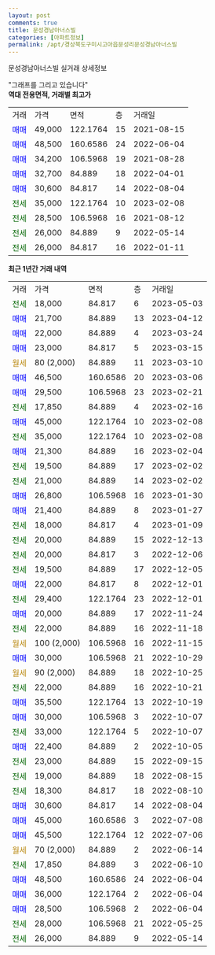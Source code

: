```yaml
---
layout: post
comments: true
title: 문성경남아너스빌
categories: [아파트정보]
permalink: /apt/경상북도구미시고아읍문성리문성경남아너스빌
---
```


문성경남아너스빌 실거래 상세정보

<script type="text/javascript">
  google.charts.load('current', {'packages':['line', 'corechart']});
  google.charts.setOnLoadCallback(drawChart);

  function drawChart() {
    var data = new google.visualization.DataTable();
    data.addColumn('date', '거래일');
    data.addColumn('number', "매매");
    data.addColumn('number', "전세");
    data.addColumn('number', "전매");

    data.addRows([[new Date(Date.parse("2023-05-03")), null, 18000, null], [new Date(Date.parse("2023-04-12")), 21700, null, null], [new Date(Date.parse("2023-03-24")), 22000, null, null], [new Date(Date.parse("2023-03-15")), 23000, null, null], [new Date(Date.parse("2023-03-10")), null, null, null], [new Date(Date.parse("2023-03-06")), 46500, null, null], [new Date(Date.parse("2023-02-21")), 29500, null, null], [new Date(Date.parse("2023-02-16")), null, 17850, null], [new Date(Date.parse("2023-02-08")), 45000, null, null], [new Date(Date.parse("2023-02-08")), null, 35000, null], [new Date(Date.parse("2023-02-04")), 21300, null, null], [new Date(Date.parse("2023-02-02")), null, 19500, null], [new Date(Date.parse("2023-02-02")), null, 21000, null], [new Date(Date.parse("2023-01-30")), 26800, null, null], [new Date(Date.parse("2023-01-27")), 21400, null, null], [new Date(Date.parse("2023-01-09")), null, 18000, null], [new Date(Date.parse("2022-12-13")), null, 20000, null], [new Date(Date.parse("2022-12-06")), null, 20000, null], [new Date(Date.parse("2022-12-05")), null, 19500, null], [new Date(Date.parse("2022-12-01")), 22000, null, null], [new Date(Date.parse("2022-12-01")), null, 29400, null], [new Date(Date.parse("2022-11-24")), 20000, null, null], [new Date(Date.parse("2022-11-18")), null, 22000, null], [new Date(Date.parse("2022-11-15")), null, null, null], [new Date(Date.parse("2022-10-29")), 30000, null, null], [new Date(Date.parse("2022-10-25")), null, null, null], [new Date(Date.parse("2022-10-21")), null, 22000, null], [new Date(Date.parse("2022-10-19")), 35500, null, null], [new Date(Date.parse("2022-10-07")), 30000, null, null], [new Date(Date.parse("2022-10-07")), null, 33000, null], [new Date(Date.parse("2022-10-05")), 22400, null, null], [new Date(Date.parse("2022-09-15")), null, 23000, null], [new Date(Date.parse("2022-08-15")), null, 19000, null], [new Date(Date.parse("2022-08-10")), null, 18300, null], [new Date(Date.parse("2022-08-04")), 30600, null, null], [new Date(Date.parse("2022-07-08")), 45000, null, null], [new Date(Date.parse("2022-07-06")), 45500, null, null], [new Date(Date.parse("2022-06-14")), null, null, null], [new Date(Date.parse("2022-06-10")), null, 17850, null], [new Date(Date.parse("2022-06-04")), 48500, null, null], [new Date(Date.parse("2022-06-04")), 36000, null, null], [new Date(Date.parse("2022-06-04")), 28500, null, null], [new Date(Date.parse("2022-05-25")), null, 28000, null], [new Date(Date.parse("2022-05-14")), null, 26000, null]]);

    var options = {
      hAxis: {
        format: 'yyyy/MM/dd'
      },    
      lineWidth: 0,
      pointsVisible: true,    
      title: '최근 1년간 유형별 실거래가 분포',
      legend: { position: 'bottom' }
    };

    var formatter = new google.visualization.NumberFormat({pattern:'###,###'} );
    formatter.format(data, 1);
    formatter.format(data, 2);
    
    setTimeout(function() {
        var chart = new google.visualization.LineChart(document.getElementById('columnchart_material'));
        chart.draw(data, (options));
        document.getElementById('loading').style.display = 'none';
    }, 200);
  }
</script>


<div id="loading" style="z-index:20; display: block; margin-left: 0px">"그래프를 그리고 있습니다"</div>
<div id="columnchart_material" style="width: 95%; margin-left: 0px; display: block"></div>
<!-- contents start -->
<b>역대 전용면적, 거래별 최고가</b>
<table class="sortable">
    <tr>
      <td>거래</td>
      <td>가격</td>
      <td>면적</td>
      <td>층</td>
      <td>거래일</td>
    </tr>
        <tr>
          <td><a style="color: blue">매매</a></td>
          <td>49,000</td>
          <td>122.1764</td>
          <td>15</td>
          <td>2021-08-15</td>
        </tr>            <tr>
          <td><a style="color: blue">매매</a></td>
          <td>48,500</td>
          <td>160.6586</td>
          <td>24</td>
          <td>2022-06-04</td>
        </tr>            <tr>
          <td><a style="color: blue">매매</a></td>
          <td>34,200</td>
          <td>106.5968</td>
          <td>19</td>
          <td>2021-08-28</td>
        </tr>            <tr>
          <td><a style="color: blue">매매</a></td>
          <td>32,700</td>
          <td>84.889</td>
          <td>18</td>
          <td>2022-04-01</td>
        </tr>            <tr>
          <td><a style="color: blue">매매</a></td>
          <td>30,600</td>
          <td>84.817</td>
          <td>14</td>
          <td>2022-08-04</td>
        </tr>        
        <tr>
              <td><a style="color: darkgreen">전세</a></td>
              <td>35,000</td>
              <td>122.1764</td>
              <td>10</td>
              <td>2023-02-08</td>
            </tr>            <tr>
              <td><a style="color: darkgreen">전세</a></td>
              <td>28,500</td>
              <td>106.5968</td>
              <td>16</td>
              <td>2021-08-12</td>
            </tr>            <tr>
              <td><a style="color: darkgreen">전세</a></td>
              <td>26,000</td>
              <td>84.889</td>
              <td>9</td>
              <td>2022-05-14</td>
            </tr>            <tr>
              <td><a style="color: darkgreen">전세</a></td>
              <td>26,000</td>
              <td>84.817</td>
              <td>16</td>
              <td>2022-01-11</td>
            </tr>        
    
</table>

<b>최근 1년간 거래 내역</b>

<table class="sortable">
    <tr>
      <td>거래</td>
      <td>가격</td>
      <td>면적</td>
      <td>층</td>
      <td>거래일</td>
    </tr>
    <tr>
      <td><a style="color: darkgreen">전세</a></td>
      <td>18,000</td>
      <td>84.817</td>
      <td>6</td>
      <td>2023-05-03</td>
    </tr>          <tr>
      <td><a style="color: blue">매매</a></td>
      <td>21,700</td>
      <td>84.889</td>
      <td>13</td>
      <td>2023-04-12</td>
    </tr>          <tr>
      <td><a style="color: blue">매매</a></td>
      <td>22,000</td>
      <td>84.889</td>
      <td>4</td>
      <td>2023-03-24</td>
    </tr>          <tr>
      <td><a style="color: blue">매매</a></td>
      <td>23,000</td>
      <td>84.817</td>
      <td>5</td>
      <td>2023-03-15</td>
    </tr>          <tr>
      <td><a style="color: darkgoldenrod">월세</a></td>
      <td>80 (2,000)</td>
      <td>84.889</td>
      <td>11</td>
      <td>2023-03-10</td>
    </tr>          <tr>
      <td><a style="color: blue">매매</a></td>
      <td>46,500</td>
      <td>160.6586</td>
      <td>20</td>
      <td>2023-03-06</td>
    </tr>          <tr>
      <td><a style="color: blue">매매</a></td>
      <td>29,500</td>
      <td>106.5968</td>
      <td>23</td>
      <td>2023-02-21</td>
    </tr>          <tr>
      <td><a style="color: darkgreen">전세</a></td>
      <td>17,850</td>
      <td>84.889</td>
      <td>4</td>
      <td>2023-02-16</td>
    </tr>          <tr>
      <td><a style="color: blue">매매</a></td>
      <td>45,000</td>
      <td>122.1764</td>
      <td>10</td>
      <td>2023-02-08</td>
    </tr>          <tr>
      <td><a style="color: darkgreen">전세</a></td>
      <td>35,000</td>
      <td>122.1764</td>
      <td>10</td>
      <td>2023-02-08</td>
    </tr>          <tr>
      <td><a style="color: blue">매매</a></td>
      <td>21,300</td>
      <td>84.889</td>
      <td>16</td>
      <td>2023-02-04</td>
    </tr>          <tr>
      <td><a style="color: darkgreen">전세</a></td>
      <td>19,500</td>
      <td>84.889</td>
      <td>17</td>
      <td>2023-02-02</td>
    </tr>          <tr>
      <td><a style="color: darkgreen">전세</a></td>
      <td>21,000</td>
      <td>84.889</td>
      <td>14</td>
      <td>2023-02-02</td>
    </tr>          <tr>
      <td><a style="color: blue">매매</a></td>
      <td>26,800</td>
      <td>106.5968</td>
      <td>16</td>
      <td>2023-01-30</td>
    </tr>          <tr>
      <td><a style="color: blue">매매</a></td>
      <td>21,400</td>
      <td>84.889</td>
      <td>8</td>
      <td>2023-01-27</td>
    </tr>          <tr>
      <td><a style="color: darkgreen">전세</a></td>
      <td>18,000</td>
      <td>84.817</td>
      <td>4</td>
      <td>2023-01-09</td>
    </tr>          <tr>
      <td><a style="color: darkgreen">전세</a></td>
      <td>20,000</td>
      <td>84.889</td>
      <td>15</td>
      <td>2022-12-13</td>
    </tr>          <tr>
      <td><a style="color: darkgreen">전세</a></td>
      <td>20,000</td>
      <td>84.817</td>
      <td>3</td>
      <td>2022-12-06</td>
    </tr>          <tr>
      <td><a style="color: darkgreen">전세</a></td>
      <td>19,500</td>
      <td>84.889</td>
      <td>17</td>
      <td>2022-12-05</td>
    </tr>          <tr>
      <td><a style="color: blue">매매</a></td>
      <td>22,000</td>
      <td>84.817</td>
      <td>8</td>
      <td>2022-12-01</td>
    </tr>          <tr>
      <td><a style="color: darkgreen">전세</a></td>
      <td>29,400</td>
      <td>122.1764</td>
      <td>23</td>
      <td>2022-12-01</td>
    </tr>          <tr>
      <td><a style="color: blue">매매</a></td>
      <td>20,000</td>
      <td>84.889</td>
      <td>17</td>
      <td>2022-11-24</td>
    </tr>          <tr>
      <td><a style="color: darkgreen">전세</a></td>
      <td>22,000</td>
      <td>84.889</td>
      <td>16</td>
      <td>2022-11-18</td>
    </tr>          <tr>
      <td><a style="color: darkgoldenrod">월세</a></td>
      <td>100 (2,000)</td>
      <td>106.5968</td>
      <td>16</td>
      <td>2022-11-15</td>
    </tr>          <tr>
      <td><a style="color: blue">매매</a></td>
      <td>30,000</td>
      <td>106.5968</td>
      <td>21</td>
      <td>2022-10-29</td>
    </tr>          <tr>
      <td><a style="color: darkgoldenrod">월세</a></td>
      <td>90 (2,000)</td>
      <td>84.889</td>
      <td>18</td>
      <td>2022-10-25</td>
    </tr>          <tr>
      <td><a style="color: darkgreen">전세</a></td>
      <td>22,000</td>
      <td>84.889</td>
      <td>16</td>
      <td>2022-10-21</td>
    </tr>          <tr>
      <td><a style="color: blue">매매</a></td>
      <td>35,500</td>
      <td>122.1764</td>
      <td>13</td>
      <td>2022-10-19</td>
    </tr>          <tr>
      <td><a style="color: blue">매매</a></td>
      <td>30,000</td>
      <td>106.5968</td>
      <td>3</td>
      <td>2022-10-07</td>
    </tr>          <tr>
      <td><a style="color: darkgreen">전세</a></td>
      <td>33,000</td>
      <td>122.1764</td>
      <td>5</td>
      <td>2022-10-07</td>
    </tr>          <tr>
      <td><a style="color: blue">매매</a></td>
      <td>22,400</td>
      <td>84.889</td>
      <td>2</td>
      <td>2022-10-05</td>
    </tr>          <tr>
      <td><a style="color: darkgreen">전세</a></td>
      <td>23,000</td>
      <td>84.889</td>
      <td>15</td>
      <td>2022-09-15</td>
    </tr>          <tr>
      <td><a style="color: darkgreen">전세</a></td>
      <td>19,000</td>
      <td>84.889</td>
      <td>18</td>
      <td>2022-08-15</td>
    </tr>          <tr>
      <td><a style="color: darkgreen">전세</a></td>
      <td>18,300</td>
      <td>84.817</td>
      <td>18</td>
      <td>2022-08-10</td>
    </tr>          <tr>
      <td><a style="color: blue">매매</a></td>
      <td>30,600</td>
      <td>84.817</td>
      <td>14</td>
      <td>2022-08-04</td>
    </tr>          <tr>
      <td><a style="color: blue">매매</a></td>
      <td>45,000</td>
      <td>160.6586</td>
      <td>3</td>
      <td>2022-07-08</td>
    </tr>          <tr>
      <td><a style="color: blue">매매</a></td>
      <td>45,500</td>
      <td>122.1764</td>
      <td>12</td>
      <td>2022-07-06</td>
    </tr>          <tr>
      <td><a style="color: darkgoldenrod">월세</a></td>
      <td>70 (2,000)</td>
      <td>84.889</td>
      <td>2</td>
      <td>2022-06-14</td>
    </tr>          <tr>
      <td><a style="color: darkgreen">전세</a></td>
      <td>17,850</td>
      <td>84.889</td>
      <td>3</td>
      <td>2022-06-10</td>
    </tr>          <tr>
      <td><a style="color: blue">매매</a></td>
      <td>48,500</td>
      <td>160.6586</td>
      <td>24</td>
      <td>2022-06-04</td>
    </tr>          <tr>
      <td><a style="color: blue">매매</a></td>
      <td>36,000</td>
      <td>122.1764</td>
      <td>2</td>
      <td>2022-06-04</td>
    </tr>          <tr>
      <td><a style="color: blue">매매</a></td>
      <td>28,500</td>
      <td>106.5968</td>
      <td>2</td>
      <td>2022-06-04</td>
    </tr>          <tr>
      <td><a style="color: darkgreen">전세</a></td>
      <td>28,000</td>
      <td>106.5968</td>
      <td>21</td>
      <td>2022-05-25</td>
    </tr>          <tr>
      <td><a style="color: darkgreen">전세</a></td>
      <td>26,000</td>
      <td>84.889</td>
      <td>9</td>
      <td>2022-05-14</td>
    </tr>      </table>
<!-- contents end -->    


